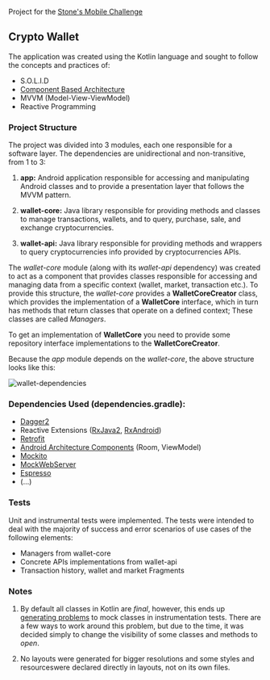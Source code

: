 Project for the [Stone's Mobile Challenge](https://github.com/stone-payments/desafio-mobile/blob/master/wallet/README.md)

## Crypto Wallet 

The application was created using the Kotlin language and sought to follow the concepts and practices of:

- S.O.L.I.D
- [Component Based Architecture](https://www.tutorialspoint.com/software_architecture_design/component_based_architecture.htm)
- MVVM (Model-View-ViewModel)
- Reactive Programming
 
 ### Project Structure
 
The project was divided into 3 modules, each one responsible for a software layer. The dependencies 
are unidirectional and non-transitive, from 1 to 3:
 
1. **app:** Android application responsible for accessing and manipulating Android classes and to provide a presentation layer 
that follows the MVVM pattern.

2. **wallet-core:** Java library responsible for providing methods and classes to manage transactions, wallets, and to query, purchase, sale, and exchange cryptocurrencies.

3. **wallet-api:** Java library responsible for providing methods and wrappers to query cryptocurrencies info provided by cryptocurrencies APIs.

The *wallet-core* module (along with its *wallet-api* dependency) was created to act as a component that
provides classes responsible for accessing and managing data from a specific context (wallet, market, transaction etc.). To provide this structure, 
the *wallet-core* provides a **WalletCoreCreator** class, which provides the implementation of a **WalletCore** interface, 
which in turn has methods that return classes that operate on a defined context; These classes are called _Managers_.

To get an implementation of **WalletCore** you need to provide some repository interface implementations to the **WalletCoreCreator**.

Because the *app* module depends on the *wallet-core*, the above structure looks like this:

![wallet-dependencies](https://user-images.githubusercontent.com/4440882/40459969-c1545404-5eda-11e8-92d2-50e87419e579.png)
 
 ### Dependencies Used (dependencies.gradle):
 
- [Dagger2](https://google.github.io/dagger/)
- Reactive Extensions ([RxJava2](https://github.com/ReactiveX/RxJava), [RxAndroid](https://github.com/ReactiveX/RxAndroid))
- [Retrofit](http://square.github.io/retrofit/)
- [Android Architecture Components](https://developer.android.com/topic/libraries/architecture/) (Room, ViewModel)
- [Mockito](http://site.mockito.org/)
- [MockWebServer](https://github.com/square/okhttp/tree/master/mockwebserver)
- [Espresso](https://developer.android.com/training/testing/espresso/)
- (...)

### Tests

Unit and instrumental tests were implemented. The tests were intended to deal with the majority of success and error scenarios of use cases of the following elements:

- Managers from wallet-core
- Concrete APIs implementations from wallet-api
- Transaction history, wallet and market Fragments

### Notes

1. By default all classes in Kotlin are *final*, however, this ends up [generating problems](https://github.com/mockito/mockito/issues/1082) to mock classes
in instrumentation tests. There are a few ways to work around this problem, but due to the time, it was decided
simply to change the visibility of some classes and methods to *open*.

2. No layouts were generated for bigger resolutions and some styles and resourceswere declared directly in layouts, not on its own files.

